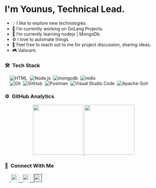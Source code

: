 <h1>I'm Younus, Technical Lead.</h1>

- 💡 I like to explore new technologies.
- 🔭 I’m currently working on GoLang Projects.
- 🌱 I’m currently learning nodejs | MongoDb.
- ⚙️ I love to automate things.
- 💬 Feel free to reach out to me for project discussion, sharing ideas.
- 🎮 Valorant.

### 🛠 &nbsp;Tech Stack

&nbsp;&nbsp;&nbsp;&nbsp;![HTML](https://img.shields.io/badge/-HTML-05122A?style=flat&logo=HTML5)&nbsp;
![Node.js](https://img.shields.io/badge/-Node.js-05122A?style=flat&logo=node.js)&nbsp;
![mongodb](https://img.shields.io/badge/-MongoDb-05122A?style=flat&logo=mongodb&logoColor=80ED99)&nbsp;
![redis](https://img.shields.io/badge/-Redis-05122A?style=flat&logo=redis&logoColor=a32422)&nbsp; \
&nbsp;&nbsp;&nbsp;&nbsp;![Git](https://img.shields.io/badge/-Git-05122A?style=flat&logo=git)&nbsp;
![GitHub](https://img.shields.io/badge/-GitHub-05122A?style=flat&logo=github)&nbsp;
![Postman](https://img.shields.io/badge/-postman-05122A?style=flat&logo=postman&)&nbsp;
![Visual Studio Code](https://img.shields.io/badge/-Visual%20Studio%20Code-05122A?style=flat&logo=visual-studio-code&logoColor=007ACC)&nbsp;
![Apache-Solr](https://img.shields.io/badge/Solr-05122A?style=flat&logo=apache%20solr&logoColor=#ffffff)&nbsp;

### ⚙️ &nbsp;GitHub Analytics

<p align="center">
<a href="https://github.com/younuscodes">
  <img height="160em" src="https://github-readme-stats.vercel.app/api?username=younuscodes&hide=[%22issues%22]&show_icons=true&line_height=30&theme=algolia"/>
  <img height="160em" src="https://github-readme-stats-eight-theta.vercel.app/api/top-langs/?username=younuscodes&layout=compact&langs_count=8&theme=algolia"/>
</a>
</p>

### 🔌 &nbsp;Connect With Me

<p>

&nbsp;&nbsp;&nbsp;&nbsp;<a href="https://www.linkedin.com/in/younuskhan-bk" target="_blank">
<img height="25em" src="https://cdn-icons-png.flaticon.com/512/174/174857.png"/> &nbsp;
</a>
<a href="mailto:younuskhan.unu@gmail.com" target="_blank">
<img height="25em" src="https://cdn-icons-png.flaticon.com/512/281/281769.png"/> &nbsp;
</a>
<a href="" target="_blank">
<img height="25em" src="https://cdn-icons-png.flaticon.com/512/2111/2111463.png"/>
</a>

</p>
